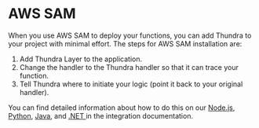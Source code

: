 # AWS SAM

When you use AWS SAM to deploy your functions, you can add Thundra to your project with minimal effort. The steps for AWS SAM installation are:

1. Add Thundra Layer to the application.
2. Change the handler to the Thundra handler so that it can trace your function.
3. Tell Thundra where to initiate your logic (point it back to your original handler).

You can find detailed information about how to do this on our [Node.js](../node.js/nodejs-integration-options.md), [Python](../python/integration-options.md), [Java](../java/integration-options/), and [.NET ](../.net/integration-options.md)in the integration documentation. &#x20;
